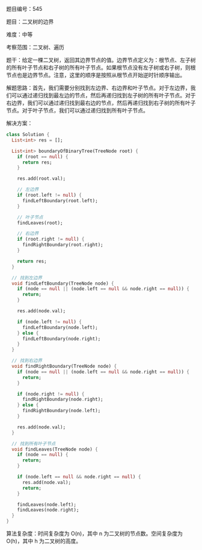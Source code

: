 题目编号：545

题目：二叉树的边界

难度：中等

考察范围：二叉树、遍历

题干：给定一棵二叉树，返回其边界节点的值。边界节点定义为：根节点、左子树的所有叶子节点和右子树的所有叶子节点。如果根节点没有左子树或右子树，则根节点也是边界节点。注意，这里的顺序是按照从根节点开始逆时针顺序输出。

解题思路：首先，我们需要分别找到左边界、右边界和叶子节点。对于左边界，我们可以通过递归找到最左边的节点，然后再递归找到左子树的所有叶子节点。对于右边界，我们可以通过递归找到最右边的节点，然后再递归找到右子树的所有叶子节点。对于叶子节点，我们可以通过递归找到所有叶子节点。

解决方案：

```dart
class Solution {
  List<int> res = [];

  List<int> boundaryOfBinaryTree(TreeNode root) {
    if (root == null) {
      return res;
    }

    res.add(root.val);

    // 左边界
    if (root.left != null) {
      findLeftBoundary(root.left);
    }

    // 叶子节点
    findLeaves(root);

    // 右边界
    if (root.right != null) {
      findRightBoundary(root.right);
    }

    return res;
  }

  // 找到左边界
  void findLeftBoundary(TreeNode node) {
    if (node == null || (node.left == null && node.right == null)) {
      return;
    }

    res.add(node.val);

    if (node.left != null) {
      findLeftBoundary(node.left);
    } else {
      findLeftBoundary(node.right);
    }
  }

  // 找到右边界
  void findRightBoundary(TreeNode node) {
    if (node == null || (node.left == null && node.right == null)) {
      return;
    }

    if (node.right != null) {
      findRightBoundary(node.right);
    } else {
      findRightBoundary(node.left);
    }

    res.add(node.val);
  }

  // 找到所有叶子节点
  void findLeaves(TreeNode node) {
    if (node == null) {
      return;
    }

    if (node.left == null && node.right == null) {
      res.add(node.val);
      return;
    }

    findLeaves(node.left);
    findLeaves(node.right);
  }
}
```

算法复杂度：时间复杂度为 O(n)，其中 n 为二叉树的节点数。空间复杂度为 O(h)，其中 h 为二叉树的高度。